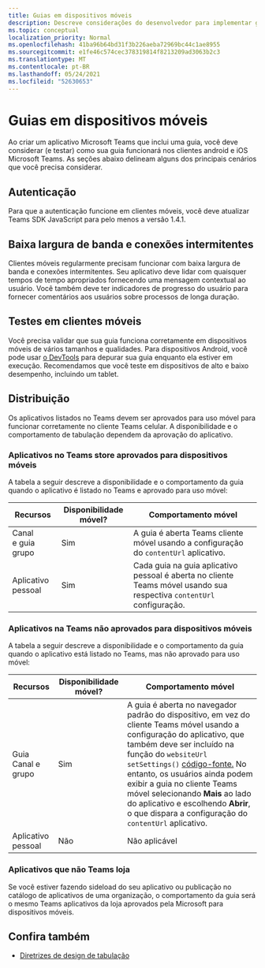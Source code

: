 ```yaml
---
title: Guias em dispositivos móveis
description: Descreve considerações do desenvolvedor para implementar guias em Microsoft Teams celular.
ms.topic: conceptual
localization_priority: Normal
ms.openlocfilehash: 41ba96b64bd31f3b226aeba72969bc44c1ae8955
ms.sourcegitcommit: e1fe46c574cec378319814f8213209ad3063b2c3
ms.translationtype: MT
ms.contentlocale: pt-BR
ms.lasthandoff: 05/24/2021
ms.locfileid: "52630653"
---
```

# <a name="tabs-on-mobile"></a>Guias em dispositivos móveis

Ao criar um aplicativo Microsoft Teams que inclui uma guia, você deve considerar (e testar) como sua guia funcionará nos clientes android e iOS Microsoft Teams. As seções abaixo delineam alguns dos principais cenários que você precisa considerar.

## <a name="authentication"></a>Autenticação

Para que a autenticação funcione em clientes móveis, você deve atualizar Teams SDK JavaScript para pelo menos a versão 1.4.1.

## <a name="low-bandwidth-and-intermittent-connections"></a>Baixa largura de banda e conexões intermitentes

Clientes móveis regularmente precisam funcionar com baixa largura de banda e conexões intermitentes. Seu aplicativo deve lidar com quaisquer tempos de tempo apropriados fornecendo uma mensagem contextual ao usuário. Você também deve ter indicadores de progresso do usuário para fornecer comentários aos usuários sobre processos de longa duração.

## <a name="testing-on-mobile-clients"></a>Testes em clientes móveis

Você precisa validar que sua guia funciona corretamente em dispositivos móveis de vários tamanhos e qualidades. Para dispositivos Android, você pode usar [o DevTools](~/tabs/how-to/developer-tools.md) para depurar sua guia enquanto ela estiver em execução. Recomendamos que você teste em dispositivos de alto e baixo desempenho, incluindo um tablet.

## <a name="distribution"></a>Distribuição

Os aplicativos listados no Teams devem ser aprovados para uso móvel para funcionar corretamente no cliente Teams celular. A disponibilidade e o comportamento de tabulação dependem da aprovação do aplicativo.

### <a name="apps-on-teams-store-approved-for-mobile"></a>Aplicativos no Teams store aprovados para dispositivos móveis

A tabela a seguir descreve a disponibilidade e o comportamento da guia quando o aplicativo é listado no Teams e aprovado para uso móvel:

|Recursos   |Disponibilidade móvel?   |Comportamento móvel|
|----------|-----------|------------|
|Canal <br /> e guia grupo|Sim|A guia é aberta Teams cliente móvel usando a configuração do `contentUrl` aplicativo.|
|Aplicativo pessoal|Sim|Cada guia na guia aplicativo pessoal é aberta no cliente Teams móvel usando sua respectiva `contentUrl` configuração.|

### <a name="apps-on-teams-store-not-approved-for-mobile"></a>Aplicativos na Teams não aprovados para dispositivos móveis

A tabela a seguir descreve a disponibilidade e o comportamento da guia quando o aplicativo está listado no Teams, mas não aprovado para uso móvel:

| Recursos | Disponibilidade móvel? | Comportamento móvel |
|----------|-----------|------------|
|Guia Canal e grupo|Sim|A guia é aberta no navegador padrão do dispositivo, em vez do cliente Teams móvel usando a configuração do aplicativo, que também deve ser incluído na função do `websiteUrl` `setSettings()` [código-fonte.](/javascript/api/@microsoft/teams-js/settings?view=msteams-client-js-latest#functions&preserve-view=true) No entanto, os usuários ainda podem exibir a guia no cliente Teams móvel selecionando **Mais** ao lado do aplicativo e escolhendo **Abrir**, o que dispara a configuração do `contentUrl` aplicativo.|
|Aplicativo pessoal|Não|Não aplicável|

### <a name="apps-not-on-teams-store"></a>Aplicativos que não Teams loja

Se você estiver fazendo sideload do seu aplicativo ou publicação no catálogo de aplicativos de uma organização, o comportamento da guia será o mesmo Teams aplicativos da loja aprovados pela Microsoft para dispositivos móveis.

## <a name="see-also"></a>Confira também

* [Diretrizes de design de tabulação](~/tabs/design/tabs.md)
